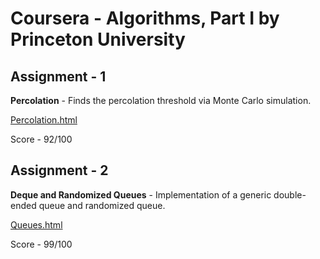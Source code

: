 # Coursera - Algorithms, Part I by Princeton University

## Assignment - 1
**Percolation** - Finds the percolation threshold via Monte Carlo simulation.

[Percolation.html](http://coursera.cs.princeton.edu/algs4/assignments/percolation.html)

Score - 92/100

## Assignment - 2
**Deque and Randomized Queues** - Implementation of a generic double-ended queue and randomized queue.

[Queues.html](http://coursera.cs.princeton.edu/algs4/assignments/queues.html)

Score - 99/100